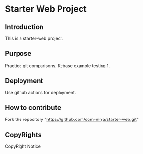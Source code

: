 # Starter Web Project

## Introduction

This is a starter-web project.

## Purpose

Practice git comparisons.
Rebase example testing 1.

## Deployment

Use github actions for deployment.

## How to contribute

Fork the repository "https://github.com/scm-ninja/starter-web.git"

## CopyRights

CopyRight Notice.

